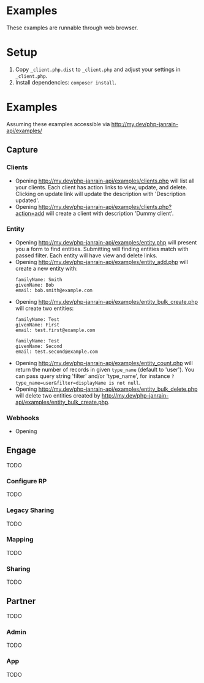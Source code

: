 Examples
========

These examples are runnable through web browser.

# Setup

1. Copy `_client.php.dist` to `_client.php` and adjust your settings in `_client.php`.
2. Install dependencies: `composer install`.

# Examples

Assuming these examples accessible via http://my.dev/php-janrain-api/examples/

## Capture

### Clients

* Opening http://my.dev/php-janrain-api/examples/clients.php will list all your clients.
  Each client has action links to view, update, and delete. Clicking on update link will
  update the description with 'Description updated'.
* Opening http://my.dev/php-janrain-api/examples/clients.php?action=add will create a client
  with description 'Dummy client'.

### Entity

* Opening http://my.dev/php-janrain-api/examples/entity.php will present you a form to find
  entities. Submitting will finding entities match with passed filter. Each entity will have
  view and delete links.
* Opening http://my.dev/php-janrain-api/examples/entity_add.php will create a new entity
  with:
  ```
  familyName: Smith
  givenName: Bob
  email: bob.smith@example.com
  ```
* Opening http://my.dev/php-janrain-api/examples/entity_bulk_create.php will create two
  entities:
  ```
  familyName: Test
  givenName: First
  email: test.first@example.com

  familyName: Test
  givenName: Second
  email: test.second@example.com
  ```
* Opening http://my.dev/php-janrain-api/examples/entity_count.php will return the number
  of records in given `type_name` (default to 'user'). You can pass query string 'filter'
  and/or 'type_name', for instance `?type_name=user&filter=displayName is not null`.
* Opening http://my.dev/php-janrain-api/examples/entity_bulk_delete.php will delete two
  entities created by http://my.dev/php-janrain-api/examples/entity_bulk_create.php.

### Webhooks

* Opening

## Engage

TODO

### Configure RP

TODO

### Legacy Sharing

TODO

### Mapping

TODO

### Sharing

TODO

## Partner

TODO

### Admin

TODO

### App

TODO
